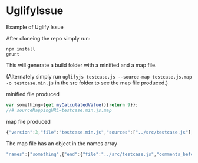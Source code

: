 # UglifyIssue
Example of Uglify Issue

After cloneing the repo simply run:

`npm install`  
`grunt`

This will generate a build folder with a minified and a map file.

(Alternately simply run `uglifyjs testcase.js --source-map testcase.js.map -o testcase.min.js` in the src folder to see the map file produced.)

minified file produced

```javascript
var something={get myCalculatedValue(){return 9}};
//# sourceMappingURL=testcase.min.js.map
```

map file produced

```javascript
{"version":3,"file":"testcase.min.js","sources":["../src/testcase.js"],"names":["something",{"end":{"file":"../src/testcase.js","comments_before":[],"nlb":false,"endpos":41,"endcol":22,"endline":2,"pos":24,"col":5,"line":2,"value":"myCalculatedValue","type":"name"},"start":{"file":"../src/testcase.js","comments_before":[],"nlb":false,"endpos":41,"endcol":22,"endline":2,"pos":24,"col":5,"line":2,"value":"myCalculatedValue","type":"name"},"name":"myCalculatedValue"},"myCalculatedValue"],"mappings":"AAAA,GAAIA,YACHC,GAAIC,qBACH,MAAO"}
```

The map file has an object in the names array

```javascript
"names":["something",{"end":{"file":"../src/testcase.js","comments_before":[],"nlb":false,"endpos":41,"endcol":22,"endline":2,"pos":24,"col":5,"line":2,"value":"myCalculatedValue","type":"name"},"start":{"file":"../src/testcase.js","comments_before":[],"nlb":false,"endpos":41,"endcol":22,"endline":2,"pos":24,"col":5,"line":2,"value":"myCalculatedValue","type":"name"},"name":"myCalculatedValue"},"myCalculatedValue"]
```
